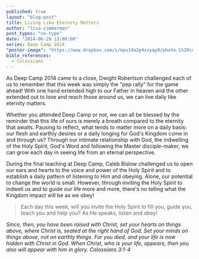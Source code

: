 ```yaml
---
published: true
layout: "blog-post"
title: Living Like Eternity Matters
author: "lisa-zimmerman"
post_types: "no-type"
date: "2014-06-29 13:00:00"
series: Deep Camp 2014
"poster-image": "https://www.dropbox.com/s/mpu14a2p4zxyqy0/photo-1%20copy.JPG"
bible_references: 
  - Colossians
---
```


As Deep Camp 2014 came to a close, Dwight Robertson challenged each of us to remember that this week was simply the "pep rally" for the game ahead!  With one hand extended high to our Father in heaven and the other extended out to love and reach those around us, we can live daily like eternity matters.

Whether you attended Deep Camp or not, we can all be blessed by the reminder that this life of ours is merely a breath compared to the eternity that awaits.  Pausing to reflect, what tends to matter more on a daily basis: our flesh and earthly desires or a daily longing for God's Kingdom come in and through us?  Through our intimate relationship with God, the indwelling of the Holy Spirit, God's Word and following the Master disciple-maker, we can grow each day in seeing life from an eternal perspective.
 
During the final teaching at Deep Camp, Caleb Bislow challenged us to open our ears and hearts to the voice and power of the Holy Spirit and to establish a daily pattern of listening to Him and obeying.  Alone, our potential to change the world is small.  However, through inviting the Holy Spirit to indwell us and to guide our life more and more, there's no telling what the Kingdom impact will be as we obey!
 
>Each day this week, will you invite the Holy Spirit to fill you, guide you, teach you and help you?  As He speaks, listen and obey!

*Since, then, you have been raised with Christ, set your hearts on things above, where Christ is, seated at the right hand of God. Set your minds on things above, not on earthly things. For you died, and your life is now hidden with Christ in God. When Christ, who is your life, appears, then you also will appear with him in glory. Colossians 3:1-4*